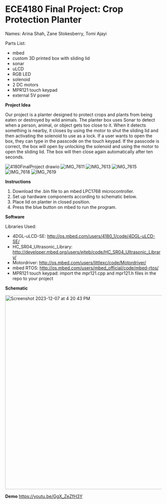 # ECE4180 Final Project: Crop Protection Planter

Names: Arina Shah, Zane Stokesberry, Tomi Ajayi

Parts List:
- mbed
- custom 3D printed box with sliding lid
- sonar
- uLCD
- RGB LED
- solenoid
- 2 DC motors
- MPR121 touch keypad
- external 5V power

**Project Idea**

Our project is a planter designed to protect crops and plants from being eaten or destroyed by wild animals. The planter box uses Sonar to detect when a person, animal, or object gets too close to it. When it detects something is nearby, it closes by using the motor to shut the sliding lid and then activating the solenoid to use as a lock. If a user wants to open the box, they can type in the passcode on the touch keypad. If the passcode is correct, the box will open by unlocking the solenoid and using the motor to open the sliding lid. The box will then close again automatically after ten seconds.

![4180FinalProject drawio](https://github.com/arinashah30/ECE4180_Final_Project/assets/101674938/ae3171d1-f313-4fa1-b262-4ceb5c13e1a9)
![IMG_7611](https://github.com/arinashah30/ECE4180_Final_Project/assets/101674938/0d07a770-15a0-48f0-bb6c-28af0a078d63)
![IMG_7613](https://github.com/arinashah30/ECE4180_Final_Project/assets/101674938/0f29ae3b-5d51-45d8-a0cf-73675615ddab)
![IMG_7615](https://github.com/arinashah30/ECE4180_Final_Project/assets/101674938/d228f55f-193e-4c3c-a4c3-3353f31ea48d)
![IMG_7618](https://github.com/arinashah30/ECE4180_Final_Project/assets/101674938/db75d898-8ce6-47a8-b4d9-fae05cfbf435)
![IMG_7619](https://github.com/arinashah30/ECE4180_Final_Project/assets/101674938/71b3250e-6476-40b4-9050-4fda3f6f8c27)



**Instructions**
1. Download the .bin file to an mbed LPC1768 microcontroller.
2. Set up hardware components according to schematic below.
3. Place lid on planter in closed position.
4. Press the blue button on mbed to run the program.

**Software**

Libraries Used:
- 4DGL-uLCD-SE: http://os.mbed.com/users/4180_1/code/4DGL-uLCD-SE/
- HC_SR04_Ultrasonic_Library: http://developer.mbed.org/users/ejteb/code/HC_SR04_Ultrasonic_Library/
- Motordriver: http://os.mbed.com/users/littlexc/code/Motordriver/
- mbed RTOS: http://os.mbed.com/users/mbed_official/code/mbed-rtos/
- MPR121 touch keypad: import the mpr121.cpp and mpr121.h files in the repo to your project


**Schematic**

<img width="623" alt="Screenshot 2023-12-07 at 4 20 43 PM" src="https://github.com/arinashah30/ECE4180_Final_Project/assets/101674938/a44d3694-1979-442f-9ab8-88a9ce8651d2">

**Demo**
https://youtu.be/GgX_ZeZfH3Y

